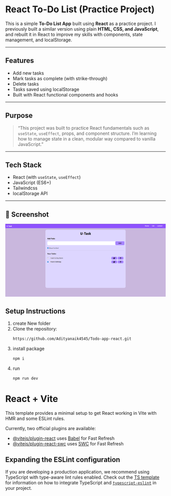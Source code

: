 # React To-Do List (Practice Project)

This is a simple **To-Do List App** built using **React** as a practice project. I previously built a similar version using plain **HTML, CSS, and JavaScript**, and rebuilt it in React to improve my skills with components, state management, and localStorage.

---

## Features

- Add new tasks
- Mark tasks as complete (with strike-through)
- Delete tasks
- Tasks saved using localStorage
- Built with React functional components and hooks

---

## Purpose

> “This project was built to practice React fundamentals such as `useState`, `useEffect`, props, and component structure. I’m learning how to manage state in a clean, modular way compared to vanilla JavaScript.”

---

## Tech Stack

- React (with `useState`, `useEffect`)
- JavaScript (ES6+)
- Tailwindcss
- localStorage API

---
## 📸 Screenshot

![To-Do App Screenshot](./src/assets/screenshot.png)

## Setup Instructions
1. create New folder
2. Clone the repository:
   ```bash
   https://github.com/Adityanaik4545/Todo-app-react.git
   ```
3. install package
   ```bash
   npm i
   ```
4. run
   ```bash
   npm run dev
   ```

# React + Vite

This template provides a minimal setup to get React working in Vite with HMR and some ESLint rules.

Currently, two official plugins are available:

- [@vitejs/plugin-react](https://github.com/vitejs/vite-plugin-react/blob/main/packages/plugin-react) uses [Babel](https://babeljs.io/) for Fast Refresh
- [@vitejs/plugin-react-swc](https://github.com/vitejs/vite-plugin-react/blob/main/packages/plugin-react-swc) uses [SWC](https://swc.rs/) for Fast Refresh

## Expanding the ESLint configuration

If you are developing a production application, we recommend using TypeScript with type-aware lint rules enabled. Check out the [TS template](https://github.com/vitejs/vite/tree/main/packages/create-vite/template-react-ts) for information on how to integrate TypeScript and [`typescript-eslint`](https://typescript-eslint.io) in your project.
